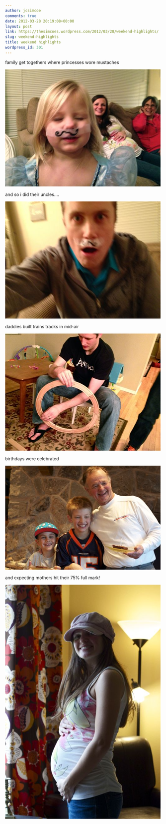 ```yaml
---
author: jcsimcoe
comments: true
date: 2012-03-28 20:19:08+00:00
layout: post
link: https://thesimcoes.wordpress.com/2012/03/28/weekend-highlights/
slug: weekend-highlights
title: weekend highlights
wordpress_id: 301
---
```


family get togethers where princesses wore mustaches




![](/public/assets/tumblr_m1m2zrQFh91qb8l8q.jpg)




and so i did their uncles….




![](/public/assets/tumblr_m1m30nvZ1e1qb8l8q.jpg)




daddies built trains tracks in mid-air




![](/public/assets/tumblr_m1m31utU9C1qb8l8q.jpg)




birthdays were celebrated




![](/public/assets/tumblr_m1m32tAgCp1qb8l8q.jpg)




and expecting mothers hit their 75% full mark!




![](/public/assets/tumblr_m1m33sO2t61qb8l8q.jpg)
